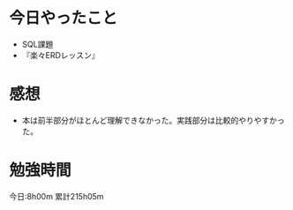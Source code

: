 # 今日やったこと
* SQL課題
* 『楽々ERDレッスン』

# 感想
* 本は前半部分がほとんど理解できなかった。実践部分は比較的やりやすかった。

# 勉強時間
今日:8h00m 
累計215h05m
